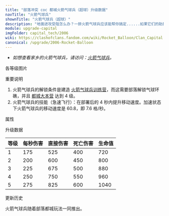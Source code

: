 ```yaml
---
title: "部落冲突 coc 都城火箭气球兵（超球）升级数据"
navTitle: "火箭气球兵"
shownTitle: "火箭气球兵（超球）"
description: "地面进攻受阻怎么办？一排火箭气球兵应该能帮你搞定......如果它们的助推器还有燃料。"
module: upgrade-capital
imgFolder: capital_tech/2006
wiki: https://clashofclans.fandom.com/wiki/Rocket_Balloon/Clan_Capital
canonical: /upgrade/2006-Rocket-Balloon
---
```


- *如想查看家乡的火箭气球兵，请访问：[火箭气球兵](/upgrade/060b-Rocket-Balloon)。*

<UnitInfo :folder="$frontmatter.imgFolder" imgSrc="Rocket_Balloon_info.png" :imgAlt="$frontmatter.navTitle" :description="$frontmatter.description" />

<SmallTitle>各等级图片</SmallTitle>

<Panel>
    <UnitImgGroup :folder="$frontmatter.imgFolder">
        <UnitImg imgTitle="所有等级" imgSrc="Rocket_Balloon1.png" />
    </UnitImgGroup>
</Panel>

<SmallTitle>重要说明</SmallTitle>

1. 火箭气球兵的解锁条件是建造 [火箭气球兵训练营](/upgrade/2346-Rocket-Balloon-Barracks)，而这需要部落解锁气球环礁，并且 [都城大本营](/upgrade/2400-Capital-Hall) 达到 4 级。
2. 火箭气球兵的技能（急速飞行）：在部署后的 4 秒内提升移动速度。加速状态下火箭气球兵的移动速度是 60.8，即 7.6 格/秒。

<SmallTitle>属性</SmallTitle>

<UnitProperties>
    <UnitProperty pKey="攻击偏好" pValue="防御建筑" />
    <UnitProperty pKey="伤害类型" pValue="范围伤害" />
    <UnitProperty pKey="伤害半径" pValue="1 格" />
    <UnitProperty pKey="攻击的目标" pValue="仅地面目标" />
    <UnitProperty pKey="每组兵的配兵人口" pValue="15" />
    <UnitProperty pKey="每组兵的部队数量" pValue="2" />
    <UnitProperty pKey="每个兵的防守人口" pValue="7.5" />
    <UnitProperty pKey="移动速度" pValue="1.1 格/秒" />
    <UnitProperty pKey="攻击速度" pValue="3 秒/次" />
    <UnitProperty pKey="首次进攻时机" pValue="到达目标后 0.75 秒" />
    <UnitProperty pKey="攻击距离" pValue="0 (建筑头顶)" />
    <UnitProperty pKey="死亡伤害半径" pValue="1 格" />
    <UnitProperty pKey="死亡伤害延时" pValue="0.416 秒" />
</UnitProperties>

<SmallTitle>升级数据</SmallTitle>

<UnitTable>

| 等级 | 每秒伤害 | 直接伤害 | 死亡伤害 | 生命值 |
| ---- |  ----   |  ----   |   ----  |  ----  |
|   1  |   175   |   525   |    400  |   720  |
|   2  |   200   |   600   |    450  |   800  |
|   3  |   225   |   675   |    500  |   880  |
|   4  |   250   |   750   |    550  |   960  |
|   5  |   275   |   825   |    600  |  1040  |
</UnitTable>

<SmallTitle>更新历史</SmallTitle>

<Timeline>
    <TimelineItem date="2022/05/02">
        <TimelineRow>火箭气球兵随着部落都城玩法一同推出。</TimelineRow>
    </TimelineItem>
    <TimelineItem :historyBottom="true" />
</Timeline>